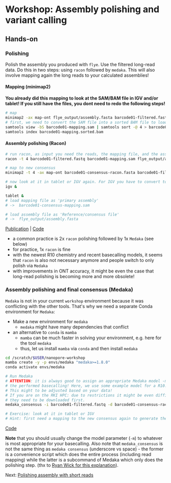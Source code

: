 # Workshop: Assembly polishing and variant calling

## Hands-on

### Polishing

Polish the assembly you produced with `flye`. Use the filtered long-read data. Do this in two steps: using `racon` followed by `medaka`. This will also involve mapping again the long reads to your calculated assemblies! 

#### Mapping (minimap2)

**You already did this mapping to look at the SAM/BAM file in IGV and/or tablet! If you still have the files, you dont need to redo the following steps!**

```bash
# map
minimap2 -ax map-ont flye_output/assembly.fasta barcode01-filtered.fastq > barcode01-mapping.sam
# first, we need to convert the SAM file into a sorted BAM file to load it subsequently in IGV
samtools view -bS barcode01-mapping.sam | samtools sort -@ 4 > barcode01-mapping.sorted.bam  
samtools index barcode01-mapping.sorted.bam
```

#### Assembly polishing (Racon)

```bash
# run racon, as input you need the reads, the mapping file, and the assembly you want to polish
racon -t 4 barcode01-filtered.fastq barcode01-mapping.sam flye_output/assembly.fasta > barcode01-consensus-racon.fasta

# map to new consensus
minimap2 -t 4 -ax map-ont barcode01-consensus-racon.fasta barcode01-filtered.fastq > barcode01-consensus-mapping.sam

# now look at it in tablet or IGV again. For IGV you have to convert to BAM again and index the mapping file!
igv &

tablet &
# load mapping file as 'primary assembly'
# ->  barcode01-consensus-mapping.sam

# load assembly file as 'Reference/consensus file'
# ->  flye_output/assembly.fasta


```
[Publication](https://www.ncbi.nlm.nih.gov/pmc/articles/PMC5411768/) | [Code](https://github.com/isovic/racon)

* a common practice is 2x `racon` polishing followed by 1x `Medaka` (see below)
* for practice, 1x `racon` is fine
* with the newest R10 chemistry and recent basecalling models, it seems that `racon` is also not necessary anymore and people switch to only polish via `Medaka`
* with improvements in ONT accuracy, it might be even the case that long-read polishing is becoming more and more obsolete!

### Assembly polishing and final consensus (Medaka)

`Medaka` is not in your current `workshop` environment because it was conflicting with the other tools. That's why we need a separate Conda environment for `Medaka`:

* Make a new environment for `medaka` 
    * `medaka` might have many dependencies that conflict 
* an alternative to `conda` is `mamba`
    * `mamba` can be much faster in solving your environment, e.g. here for the tool `medaka`
    * thus, let us install `mamba` via `conda` and then install `medaka`

```bash
cd /scratch/$USER/nanopore-workshop
mamba create -y -p envs/medaka "medaka>=1.8.0"
conda activate envs/medaka
```

```bash
# Run Medaka
# ATTENTION: it is always good to assign an appropriate Medaka model -m based on 
# the performed basecalling! Here, we use some example model for a R10.4.1 run with 260 bp/s speed and SUP basecalling. 
# This might to be adjusted based on your data! 
# If you are on the RKI HPC: due to restrictions it might be even difficult to run other Medaka models because 
# they need to be downloaded first. 
medaka_consensus -i barcode01-filtered.fastq -d barcode01-consensus-racon.fasta -o barcode01-medaka -m r1041_e82_260bps_sup_v4.0.0 -t 4

# Exercise: look at it in tablet or IGV
# Hint: first need a mapping to the new consensus again to generate the SAM/BAM file!
```
[Code](https://github.com/nanoporetech/medaka)

**Note** that you should usually change the model parameter (`-m`) to whatever is most appropriate for your basecalling. Also note that `medaka_consensus` is not the same thing as `medaka consensus` (underscore vs space) - the former is a convenience script which does the entire process (including read mapping) while the latter is a subcommand of Medaka which only does the polishing step. (thx to [Ryan Wick for this explanation](https://github.com/rrwick/Trycycler/wiki/Polishing-after-Trycycler)).

Next: [Polishing assembly with short reads](7_SR_polishing.md)
